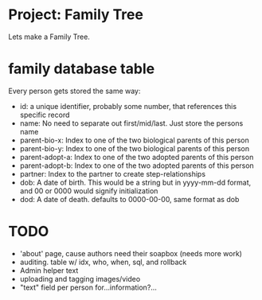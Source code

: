 # Project: Family Tree

Lets make a Family Tree.

# family database table

Every person gets stored the same way:

- id: a unique identifier, probably some number, that references this specific record
- name: No need to separate out first/mid/last. Just store the persons name
- parent-bio-x: Index to one of the two biological parents of this person
- parent-bio-y: Index to one of the two biological parents of this person
- parent-adopt-a: Index to one of the two adopted parents of this person
- parent-adopt-b: Index to one of the two adopted parents of this person
- partner: Index to the partner to create step-relationships
- dob: A date of birth. This would be a string but in yyyy-mm-dd format, and 00 or 0000 would signify initialization
- dod: A date of death. defaults to 0000-00-00, same format as dob

# TODO

- 'about' page, cause authors need their soapbox (needs more work)
- auditing. table w/ idx, who, when, sql, and rollback
- Admin helper text
- uploading and tagging images/video
- "text" field per person for...information?...
